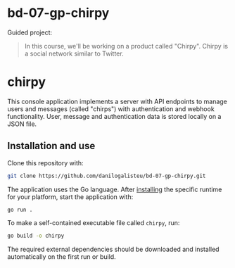 # bd-07-gp-chirpy

Guided project:
> In this course, we'll be working on a product called "Chirpy". Chirpy is a social network similar to Twitter.

# chirpy

This console application implements a server with API endpoints to manage users and messages (called "chirps") with authentication and webhook functionality. User, message and authentication data is stored locally on a JSON file.

## Installation and use

Clone this repository with:

```bash
git clone https://github.com/danilogalisteu/bd-07-gp-chirpy.git
```

The application uses the Go language. After [installing](https://go.dev/doc/install) the specific runtime for your platform, start the application with:

```bash
go run .
```

To make a self-contained executable file called `chirpy`, run:

```bash
go build -o chirpy
```

The required external dependencies should be downloaded and installed automatically on the first run or build.
